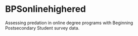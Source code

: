 # BPSonlinehighered
Assessing predation in online degree programs with Beginning Postsecondary Student survey data.
